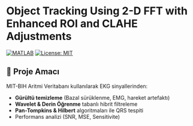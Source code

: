 # Object Tracking Using 2-D FFT with Enhanced ROI and CLAHE Adjustments


[![MATLAB](https://img.shields.io/badge/MATLAB-R2023b%2B-blue.svg)](https://www.mathworks.com/products/matlab.html)
[![License: MIT](https://img.shields.io/badge/License-MIT-yellow.svg)](https://opensource.org/licenses/MIT)

## 📜 Proje Amacı
MIT-BIH Aritmi Veritabanı kullanılarak EKG sinyallerinden:
- **Gürültü temizleme** (Bazal sürüklenme, EMG, hareket artefaktı)
- **Wavelet & Derin Öğrenme** tabanlı hibrit filtreleme
- **Pan-Tompkins & Hilbert** algoritmaları ile QRS tespiti
- Performans analizi (SNR, MSE, Sensitivite)
